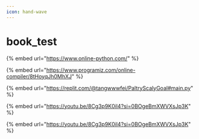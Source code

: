 ```yaml
---
icon: hand-wave
---
```


# book\_test

{% embed url="https://www.online-python.com/" %}

{% embed url="https://www.programiz.com/online-compiler/8tHoyqJh0MhXJ" %}

{% embed url="https://replit.com/@tangwwwfei/PaltryScalyGoal#main.py" %}



{% embed url="https://youtu.be/8Cg3p9K0il4?si=0BOgeBmXWVXsJp3K" %}



{% embed url="https://youtu.be/8Cg3p9K0il4?si=0BOgeBmXWVXsJp3K" %}
